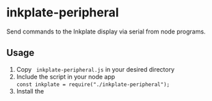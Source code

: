 # inkplate-peripheral
Send commands to the Inkplate display via serial from node programs.

## Usage  
1. Copy ``` inkplate-peripheral.js``` in your desired directory
2. Include the script in your node app   
``` const inkplate = require("./inkplate-peripheral"); ```   
3. Install the 
